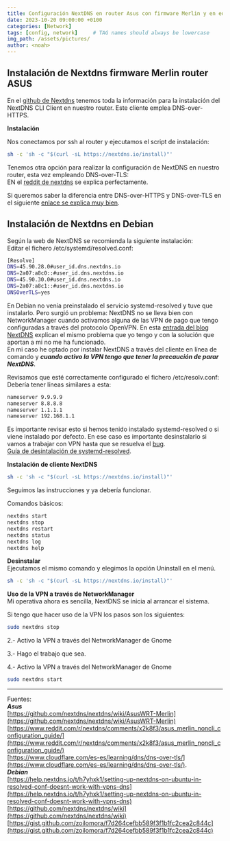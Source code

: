 ```yaml
---
title: Configuración NextDNS en router Asus con firmware Merlin y en equipos Debian con NetworkManager
date: 2023-10-20 09:00:00 +0100
categories: [Network]
tags: [config, network]     # TAG names should always be lowercase
img_path: /assets/pictures/
author: <noah>
---
```

## Instalación de Nextdns firmware Merlin router ASUS

En el [github de Nextdns](https://github.com/nextdns/nextdns) tenemos toda la información para la instalación del NextDNS CLI Client en nuestro router. Este cliente emplea DNS-over-HTTPS.

**Instalación**

Nos conectamos por ssh al router y ejecutamos el script de instalación:

``` bash
sh -c 'sh -c "$(curl -sL https://nextdns.io/install)"'
```

Tenemos otra opción para realizar la configuración de NextDNS en nuestro router, esta vez empleando DNS-over-TLS:  
EN el [reddit de nextdns](https://www.reddit.com/r/nextdns/comments/x2k8f3/asus_merlin_noncli_configuration_guide/) se explica perfectamente.  

Si queremos saber la diferencia entre DNS-over-HTTPS y DNS-over-TLS en el siguiente [enlace se explica muy bien](https://www.cloudflare.com/es-es/learning/dns/dns-over-tls/).


## Instalación de Nextdns en Debian

Según la web de NextDNS se recomienda la siguiente instalación:  
Editar el fichero /etc/systemd/resolved.conf:

``` bash
[Resolve]
DNS=45.90.28.0#user_id.dns.nextdns.io
DNS=2a07:a8c0::#user_id.dns.nextdns.io
DNS=45.90.30.0#user_id.dns.nextdns.io
DNS=2a07:a8c1::#user_id.dns.nextdns.io
DNSOverTLS=yes
```
En Debian no venía preinstalado el servicio systemd-resolved y tuve que instalarlo. Pero surgió un problema: NextDNS no se lleva bien con NetworkManager cuando activamos alguna de las VPN de pago que tengo configuradas a través del protocolo OpenVPN. En esta [entrada del blog NextDNS](https://help.nextdns.io/t/h7yhxk1/setting-up-nextdns-on-ubuntu-in-resolved-conf-doesnt-work-with-vpns-dns) explican el mismo problema que yo tengo y con la solución que aportan a mi no me ha funcionado.  
En mi caso he optado por instalar NextDNS a través del cliente en línea de comando y ***cuando activo la VPN tengo que tener la precaución de parar NextDNS***. 

Revisamos que esté correctamente configurado el fichero  /etc/resolv.conf:  
Debería tener líneas similares a esta:

``` bash
nameserver 9.9.9.9
nameserver 8.8.8.8
nameserver 1.1.1.1
nameserver 192.168.1.1
```
Es importante revisar esto si hemos tenido instalado systemd-resolved o si viene instalado por defecto. En ese caso es importante desinstalarlo si vamos a trabajar con VPN hasta que se resuelva el [bug](https://help.nextdns.io/t/h7yhxk1/setting-up-nextdns-on-ubuntu-in-resolved-conf-doesnt-work-with-vpns-dns).  
[Guía de desintalación de systemd-resolved](https://gist.github.com/zoilomora/f7d264cefbb589f3f1b1fc2cea2c844c).  

**Instalación de cliente NextDNS**
``` bash
sh -c 'sh -c "$(curl -sL https://nextdns.io/install)"'
```
Seguimos las instrucciones y ya debería funcionar.  

Comandos básicos:

``` bash
nextdns start
nextdns stop
nextdns restart
nextdns status
nextdns log
nextdns help
```

**Desinstalar**  
Ejecutamos el mismo comando y elegimos la opción Uninstall en el menú.
``` bash
sh -c 'sh -c "$(curl -sL https://nextdns.io/install)"'
```

**Uso de la VPN a través de NetworkManager**  
Mi operativa ahora es sencilla, NextDNS se inicia al arrancar el sistema.  

Si tengo que hacer uso de la VPN los pasos son los siguientes:

``` bash
sudo nextdns stop
```
2.- Activo la VPN a través del NetworkManager de Gnome  

3.- Hago el trabajo que sea.  

4.- Activo la VPN a través del NetworkManager de Gnome  

``` bash
sudo nextdns start
```

***  
Fuentes:  
***Asus***  
[https://github.com/nextdns/nextdns/wiki/AsusWRT-Merlin](https://github.com/nextdns/nextdns/wiki/AsusWRT-Merlin)  
[https://www.reddit.com/r/nextdns/comments/x2k8f3/asus_merlin_noncli_configuration_guide/](https://www.reddit.com/r/nextdns/comments/x2k8f3/asus_merlin_noncli_configuration_guide/)  
[https://www.cloudflare.com/es-es/learning/dns/dns-over-tls/](https://www.cloudflare.com/es-es/learning/dns/dns-over-tls/).  
***Debian***  
[https://help.nextdns.io/t/h7yhxk1/setting-up-nextdns-on-ubuntu-in-resolved-conf-doesnt-work-with-vpns-dns](https://help.nextdns.io/t/h7yhxk1/setting-up-nextdns-on-ubuntu-in-resolved-conf-doesnt-work-with-vpns-dns)  
[https://github.com/nextdns/nextdns/wiki](https://github.com/nextdns/nextdns/wiki)  
[https://gist.github.com/zoilomora/f7d264cefbb589f3f1b1fc2cea2c844c](https://gist.github.com/zoilomora/f7d264cefbb589f3f1b1fc2cea2c844c)